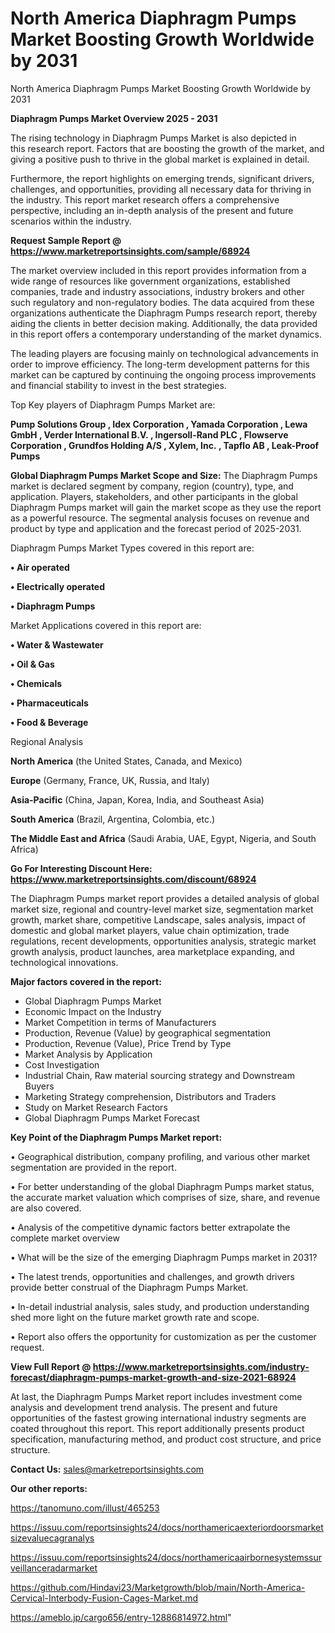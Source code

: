 # North America Diaphragm Pumps Market Boosting Growth Worldwide by 2031
 North America Diaphragm Pumps Market Boosting Growth Worldwide by 2031

<Strong> Diaphragm Pumps Market Overview 2025 - 2031</strong>

The rising technology in Diaphragm Pumps Market is also depicted in this research report. Factors that are boosting the growth of the market, and giving a positive push to thrive in the global market is explained in detail.

Furthermore, the report highlights on emerging trends, significant drivers, challenges, and opportunities, providing all necessary data for thriving in the industry. This report market research offers a comprehensive perspective, including an in-depth analysis of the present and future scenarios within the industry.

<strong>Request Sample Report @ <a href=https://www.marketreportsinsights.com/sample/68924>https://www.marketreportsinsights.com/sample/68924</a></strong>

The market overview included in this report provides information from a wide range of resources like government organizations, established companies, trade and industry associations, industry brokers and other such regulatory and non-regulatory bodies. The data acquired from these organizations authenticate the Diaphragm Pumps research report, thereby aiding the clients in better decision making. Additionally, the data provided in this report offers a contemporary understanding of the market dynamics.

The leading players are focusing mainly on technological advancements in order to improve efficiency. The long-term development patterns for this market can be captured by continuing the ongoing process improvements and financial stability to invest in the best strategies.

Top Key players of Diaphragm Pumps Market are:

<strong>Pump Solutions Group , Idex Corporation , Yamada Corporation , Lewa GmbH , Verder International B.V. , Ingersoll-Rand PLC , Flowserve Corporation , Grundfos Holding A/S , Xylem, Inc. , Tapflo AB , Leak-Proof Pumps</strong>

<strong><b>Global Diaphragm Pumps Market Scope and Size:</b></strong>
The Diaphragm Pumps market is declared segment by company, region (country), type, and application. Players, stakeholders, and other participants in the global Diaphragm Pumps market will gain the market scope as they use the report as a powerful resource. The segmental analysis focuses on revenue and product by type and application and the forecast period of 2025-2031.

Diaphragm Pumps Market Types covered in this report are:

<strong>• Air operated

• Electrically operated

• Diaphragm Pumps</strong>

Market Applications covered in this report are:

<strong>• Water & Wastewater

• Oil & Gas

• Chemicals

• Pharmaceuticals

• Food & Beverage</strong> 

Regional Analysis

<strong>North America</strong> (the United States, Canada, and Mexico)

<strong>Europe</strong> (Germany, France, UK, Russia, and Italy)

<strong>Asia-Pacific</strong> (China, Japan, Korea, India, and Southeast Asia)

<strong>South America</strong> (Brazil, Argentina, Colombia, etc.)

<strong>The Middle East and Africa</strong> (Saudi Arabia, UAE, Egypt, Nigeria, and South Africa)

<strong>Go For Interesting Discount Here: <a href=https://www.marketreportsinsights.com/discount/68924>https://www.marketreportsinsights.com/discount/68924</a></strong>

The Diaphragm Pumps market report provides a detailed analysis of global market size, regional and country-level market size, segmentation market growth, market share, competitive Landscape, sales analysis, impact of domestic and global market players, value chain optimization, trade regulations, recent developments, opportunities analysis, strategic market growth analysis, product launches, area marketplace expanding, and technological innovations.

<strong><b>Major factors covered in the report:</b></strong>
<ul>
  <li>Global Diaphragm Pumps Market </li>
  <li>Economic Impact on the Industry</li>
  <li>Market Competition in terms of Manufacturers</li>
  <li>Production, Revenue (Value) by geographical segmentation</li>
  <li>Production, Revenue (Value), Price Trend by Type</li>
  <li>Market Analysis by Application</li>
  <li>Cost Investigation</li>
  <li>Industrial Chain, Raw material sourcing strategy and Downstream Buyers</li>
  <li>Marketing Strategy comprehension, Distributors and Traders</li>
  <li>Study on Market Research Factors</li>
  <li>Global Diaphragm Pumps Market Forecast</li>
</ul>

<strong><b>Key Point of the Diaphragm Pumps Market report:</b></strong>

• Geographical distribution, company profiling, and various other market segmentation are provided in the report.

• For better understanding of the global Diaphragm Pumps market status, the accurate market valuation which comprises of size, share, and revenue are also covered.

• Analysis of the competitive dynamic factors better extrapolate the complete market overview

• What will be the size of the emerging Diaphragm Pumps market in 2031?

• The latest trends, opportunities and challenges, and growth drivers provide better construal of the Diaphragm Pumps Market.

• In-detail industrial analysis, sales study, and production understanding shed more light on the future market growth rate and scope.

• Report also offers the opportunity for customization as per the customer request.

<strong><b>View Full Report @ <a href=https://www.marketreportsinsights.com/industry-forecast/diaphragm-pumps-market-growth-and-size-2021-68924>https://www.marketreportsinsights.com/industry-forecast/diaphragm-pumps-market-growth-and-size-2021-68924</a></b></strong>


At last, the Diaphragm Pumps Market report includes investment come analysis and development trend analysis. The present and future opportunities of the fastest growing international industry segments are coated throughout this report. This report additionally presents product specification, manufacturing method, and product cost structure, and price structure.

<strong>Contact Us:</strong>
sales@marketreportsinsights.com

<strong>Our other reports:</strong>

<a href=https://tanomuno.com/illust/465253>https://tanomuno.com/illust/465253</a>

<a href=https://issuu.com/reportsinsights24/docs/northamericaexteriordoorsmarketsizevaluecagranalys>https://issuu.com/reportsinsights24/docs/northamericaexteriordoorsmarketsizevaluecagranalys</a>

<a href=https://issuu.com/reportsinsights24/docs/northamericaairbornesystemssurveillanceradarmarket>https://issuu.com/reportsinsights24/docs/northamericaairbornesystemssurveillanceradarmarket</a>

<a href=https://github.com/Hindavi23/Marketgrowth/blob/main/North-America-Cervical-Interbody-Fusion-Cages-Market.md>https://github.com/Hindavi23/Marketgrowth/blob/main/North-America-Cervical-Interbody-Fusion-Cages-Market.md</a>

<a href=https://ameblo.jp/cargo656/entry-12886814972.html>https://ameblo.jp/cargo656/entry-12886814972.html</a>"
